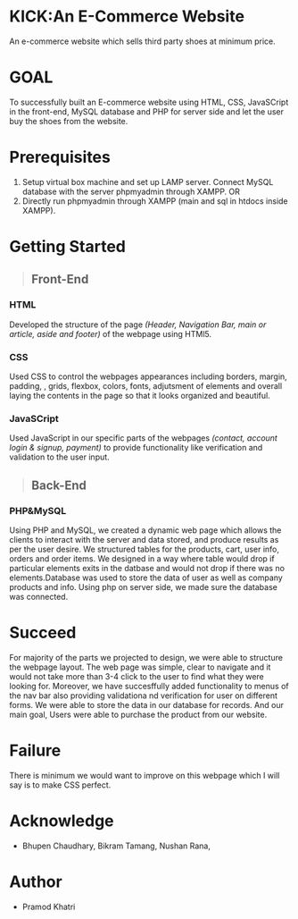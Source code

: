 # KICK:An E-Commerce Website
An e-commerce website which sells third party shoes at minimum price. 

# GOAL
To successfully built an E-commerce website using HTML, CSS, JavaSCript in the front-end, MySQL database and PHP for server side  and let the user buy the shoes from the website.

# Prerequisites
1. Setup virtual box machine and set up LAMP server. Connect MySQL database with the server phpmyadmin through XAMPP.
 OR
2. Directly run phpmyadmin through XAMPP (main and sql in htdocs inside XAMPP).

# Getting Started
> ## Front-End
### HTML
Developed the structure of the page *(Header, Navigation Bar, main or article, aside and footer)* of the webpage using HTMl5.

### CSS
Used CSS to control the webpages appearances including borders, margin, padding, , grids, flexbox, colors, fonts, adjutsment of elements and overall laying the contents in the page so that it looks organized and beautiful.

### JavaSCript
Used JavaScript in our specific parts of the webpages *(contact, account login & signup, payment)* to provide functionality like verification and validation to the user input.

> ## Back-End
### PHP&MySQL
Using PHP and MySQL, we created a dynamic web page which allows the clients to interact with the server and data stored, and produce results as per the user desire. We structured tables for the products, cart, user info, orders and order items. We designed in a way where table would drop if particular elements exits in the datbase and would not drop if there was no elements.Database was used to store the data of user as well as company products and info. Using php on server side, we made sure the database was connected. 

# Succeed
For majority of the parts we projected to design, we were able to structure the webpage layout. The web page was simple, clear to navigate and it would not take more than 3-4 click to the user to find what  they were looking for. Moreover, we have succesffully added functionality to menus of the nav bar also providing validationa nd verification for user on different forms. We were able to store the data in our database for records. And our main goal, Users were able to purchase the product from our website. 

# Failure
There is minimum we would want to improve on this webpage which I will say is to make CSS perfect.

# Acknowledge
* Bhupen Chaudhary, Bikram Tamang, Nushan Rana,

# Author
* Pramod Khatri




